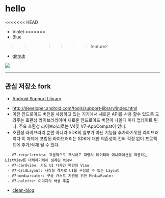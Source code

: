 hello
======

<<<<<<< HEAD
* Violet
=======
* Blue
>>>>>>> feature2
* [github](http://github.com/EkSunrise)

![](https://avatars0.githubusercontent.com/u/77693?v=3&s=460)

----
## 관심 저장소 fork

* [Android Support Library](https://github.com/EkSunrise/platform_frameworks_support)
- http://developer.android.com/tools/support-library/index.html
- 이전 안드로이드 버전을 사용하고 있는 기기에서 새로운 API를 사용 할수 있도록 도와주는 호환성 라이브러리이며 새로운 안드로이드 버전이 나올때 마다 업데이트 된다. 주요 호환성 라이브러리로는 V4및 V7-AppCompat이 있다.
- 호환성 라이브러리 뿐만 아니라 SDK의 일부가 아닌 기능을 추가하기위한 라이브러리다 이 자체에 포함된 라이브러리는 SDK에 대한 의존성이 전혀 걱정 없이 프로젝트에 추가/삭제 될 수 있다.
 ```
  - V7-recyclerview: 효율적으로 표시하고 대량의 데이터와 애니메이션을 제공하는 ListView를 대체하기위해 설계된 View
  - V7-cardview: 카드 UI 디자인 패턴의 View
  - V7-GridLayout: 사각형 격자로 UI를 구성할 수 있는 Layout
  - V7-mediarouter: 구글 카스트 지원을 위한 MediaRouter
  - V7-palette: 이미지의 색상 추출
 ```
* [clean-blog](https://github.com/EkSunrise/clean-blog)
